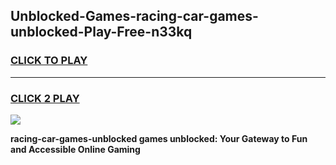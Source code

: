 
## Unblocked-Games-racing-car-games-unblocked-Play-Free-n33kq
<h3>
<a href="https://premium76.site?title=racing-car-games-unblocked&ref=23A">CLICK TO PLAY</a></h3>
<hr>

<h3>
<a href="https://premium76.site?title=racing-car-games-unblocked&ref=23A">CLICK 2 PLAY</a>
  
</h3>

<a href="https://premium76.site?title=racing-car-games-unblocked&ref=23A"><img src="https://clearcache.store/games.png"></a>


**racing-car-games-unblocked games unblocked: Your Gateway to Fun and Accessible Online Gaming**

